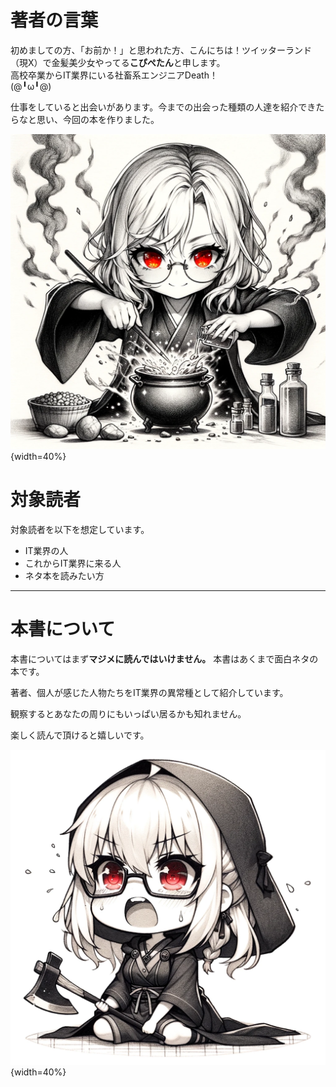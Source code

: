 # 著者の言葉

初めましての方、「お前か！」と思われた方、こんにちは！ツイッターランド（現X）で金髪美少女やってる**こぴぺたん**と申します。<br>
高校卒業からIT業界にいる社畜系エンジニアDeath！<br>
(@╹ω╹@)

仕事をしていると出会いがあります。今までの出会った種類の人達を紹介できたらなと思い、今回の本を作りました。

![錬金術にハマっている美少女](./images/preface/c_a_p_engineer.png){width=40%}

# 対象読者

対象読者を以下を想定しています。

- IT業界の人
- これからIT業界に来る人
- ネタ本を読みたい方

<hr class="page-wrap" />

# 本書について

本書についてはまず**マジメに読んではいけません。**
本書はあくまで面白ネタの本です。

著者、個人が感じた人物たちをIT業界の異常種として紹介しています。

観察するとあなたの周りにもいっぱい居るかも知れません。

楽しく読んで頂けると嬉しいです。

![クセが強くて困っている美少女](./images/preface/001.png){width=40%}

